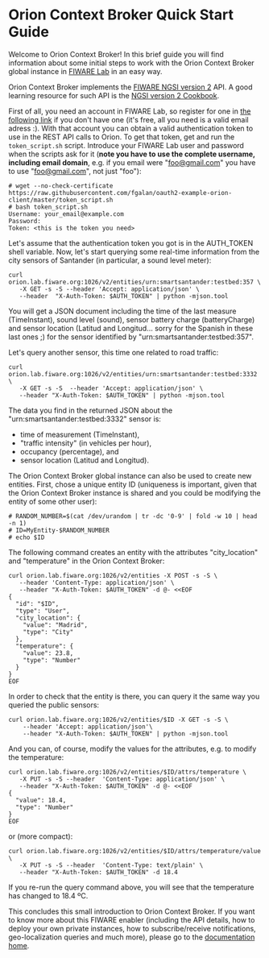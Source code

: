 # Orion Context Broker Quick Start Guide

Welcome to Orion Context Broker! In this brief guide you will find information about some initial steps to work with the
Orion Context Broker global instance in [FIWARE Lab](https://lab.fiware.org) in an easy way.

Orion Context Broker implements the [FIWARE NGSI version 2](http://fiware.github.io/context.Orion/api/v2/stable/) API.
A good learning resource for such API is the
[NGSI version 2 Cookbook](http://fiware.github.io/context.Orion/api/v2/stable/cookbook/).

First of all, you need an account in FIWARE Lab, so register for one in [the following link](https://account.lab.fiware.org/users/sign_up) if you don't have one (it's free, all you need is a valid email adress :). With that account you can obtain a valid authentication token to use in the REST API calls to Orion. To get that token, get and run the `token_script.sh` script. Introduce your FIWARE Lab user and password when the scripts ask for it (**note you have to use the complete username, including email domain**, e.g. if you email were "foo@gmail.com" you have to use "foo@gmail.com", not just "foo"):

    # wget --no-check-certificate https://raw.githubusercontent.com/fgalan/oauth2-example-orion-client/master/token_script.sh
    # bash token_script.sh
    Username: your_email@example.com
    Password:
    Token: <this is the token you need>

Let's assume that the authentication token you got is in the AUTH_TOKEN shell variable. Now, let's start querying some real-time information from the city sensors of Santander (in particular, a sound level meter):
``` 
curl orion.lab.fiware.org:1026/v2/entities/urn:smartsantander:testbed:357 \
   -X GET -s -S --header 'Accept: application/json' \
   --header  "X-Auth-Token: $AUTH_TOKEN" | python -mjson.tool
``` 
You will get a JSON document including the time of the last measure (TimeInstant), sound level (sound), sensor battery charge (batteryCharge) and sensor location (Latitud and Longitud... sorry for the Spanish in these last ones ;) for the sensor identified by "urn:smartsantander:testbed:357".

Let's query another sensor, this time one related to road traffic:
``` 
curl orion.lab.fiware.org:1026/v2/entities/urn:smartsantander:testbed:3332 \
   -X GET -s -S  --header 'Accept: application/json' \
   --header "X-Auth-Token: $AUTH_TOKEN" | python -mjson.tool
``` 
The data you find in the returned JSON about the "urn:smartsantander:testbed:3332" sensor is:

* time of measurement (TimeInstant),
* "traffic intensity" (in vehicles per hour),
* occupancy (percentage), and
* sensor location (Latitud and Longitud).

The Orion Context Broker global instance can also be used to create new entities. First, chose a unique entity ID (uniqueness is important, given that the Orion Context Broker instance is shared and you could be modifying the entity of some other user):

    # RANDOM_NUMBER=$(cat /dev/urandom | tr -dc '0-9' | fold -w 10 | head -n 1)
    # ID=MyEntity-$RANDOM_NUMBER
    # echo $ID

The following command creates an entity with the attributes "city_location" and "temperature" in the Orion Context Broker:

``` 
curl orion.lab.fiware.org:1026/v2/entities -X POST -s -S \
   --header 'Content-Type: application/json' \
   --header "X-Auth-Token: $AUTH_TOKEN" -d @- <<EOF
{
  "id": "$ID",
  "type": "User",
  "city_location": {
    "value": "Madrid",
    "type": "City"
  },
  "temperature": {
    "value": 23.8,
    "type": "Number"
  }
}
EOF
``` 

In order to check that the entity is there, you can query it the same way you queried the public sensors:

``` 
curl orion.lab.fiware.org:1026/v2/entities/$ID -X GET -s -S \
    --header 'Accept: application/json'\
    --header "X-Auth-Token: $AUTH_TOKEN" | python -mjson.tool
``` 
And you can, of course, modify the values for the attributes, e.g. to modify the temperature:

```
curl orion.lab.fiware.org:1026/v2/entities/$ID/attrs/temperature \
   -X PUT -s -S --header  'Content-Type: application/json' \
   --header "X-Auth-Token: $AUTH_TOKEN" -d @- <<EOF
{
  "value": 18.4,
  "type": "Number"
}
EOF
```

or (more compact):

```
curl orion.lab.fiware.org:1026/v2/entities/$ID/attrs/temperature/value \
   -X PUT -s -S --header  'Content-Type: text/plain' \
   --header "X-Auth-Token: $AUTH_TOKEN" -d 18.4
```

If you re-run the query command above, you will see that the temperature has changed to 18.4 ºC.

This concludes this small introduction to Orion Context Broker. If you want to know more about this FIWARE enabler (including the API details, how to deploy your own private instances, how to subscribe/receive notifications, geo-localization queries and much more), please go to the [documentation home](http://github.com/telefonicaid/fiware-orion). 
